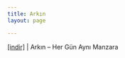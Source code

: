 ```yaml
---
title: Arkın
layout: page

---
```

<a href="https://cloud.mail.ru/public/9f8f46362b08/Ark%C4%B1n%20-%20Her%20Gun%20Ayni%20Manzara" target="_blank">[indir]</a>   |   Arkın &#8211; Her Gün Aynı Manzara